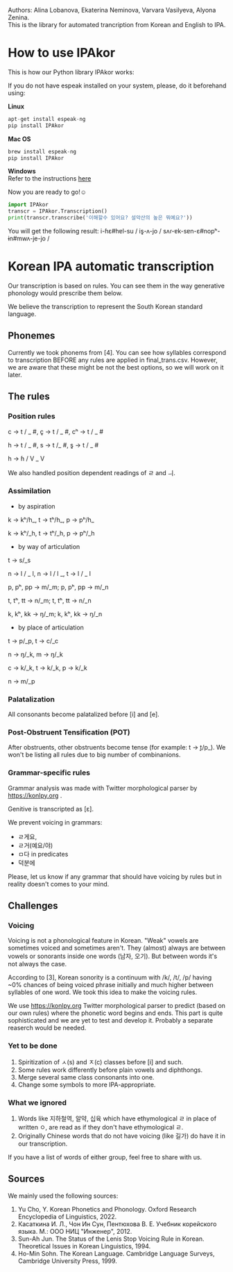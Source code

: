 Authors: Alina Lobanova, Ekaterina Neminova, Varvara Vasilyeva, Alyona Zenina.  
This is the library for automated trancription from Korean and English to IPA.

# How to use IPAkor


This is how our Python library IPAkor works:

If you do not have espeak installed on your system, please, do it beforehand using:  

**Linux**
```python
apt-get install espeak-ng
pip install IPAkor
```
**Mac OS**
```python
brew install espeak-ng
pip install IPAkor
```
**Windows**  
Refer to the instructions [here](https://github.com/espeak-ng/espeak-ng/blob/master/docs/guide.md#windows)  


Now you are ready to go!☺️
```python
import IPAkor
transcr = IPAkor.Transcription()
print(transcr.transcribe('이해할수 있어요? 설악산의 높은 뭐예요?'))
```
  
You will get the following result: i-ɦɛ#hɐl-su / is͈-ʌ-jo / sʌɾ-ɐk-sɐn-ɛ#nopʰ-ɨn#mwʌ-je-jo / 

# Korean IPA automatic transcription
Our transcription is based on rules. You can see them in the way generative phonology would prescribe them below.

We believe the transcription to represent the South Korean standard language.

## Phonemes
Currently we took phonems from \[4\]. You can see how syllables correspond to transcription BEFORE any rules are applied in final_trans.csv.
However, we are aware that these might be not the best options, so we will work on it later.

## The rules

### Position rules
c → t / _ #, c͈ → t / _ #, cʰ → t / _ #

h → t / _ #, s → t /_ #, s͈ → t / _ #

h → ɦ / V _ V

We also handled position dependent readings of ㄹ and ㅢ.

### Assimilation
- by aspiration

k → kʰ/h_, t → tʰ/h_, p → pʰ/h_

k → kʰ/_h, t → tʰ/_h, p → pʰ/_h

- by way of articulation

t → s/_s

n → l / _ l, n → l / l _, t → l / _ l

p, pʰ, pp → m/_m; p, pʰ, pp → m/_n 

t, tʰ, tt → n/_m; t, tʰ, tt → n/_n 

k, kʰ, kk → ŋ/_m; k, kʰ, kk → ŋ/_n 

- by place of articulation

t → p/_p, t → c/_c

n → ŋ/_k, m → ŋ/_k

c → k/_k, t → k/_k, p → k/_k

n → m/_p

### Palatalization
All consonants become palatalized before \[i\] and \[e\].

### Post-Obstruent Tensification (POT)
After obstruents, other obstruents become tense (for example: t → t͈/p_). 
We won't be listing all rules due to big number of combinanions.

### Grammar-specific rules
Grammar analysis was made with Twitter morphological parser by https://konlpy.org .

Genitive is transcripted as \[ɛ\].

We prevent voicing in grammars:
- ㄹ게요, 
- ㄹ거(예요/야)
- ㅁ다 in predicates
- 덕분에

Please, let us know if any grammar that should have voicing by rules but in reality doesn't comes to your mind.

## Challenges


### Voicing
Voicing is not a phonological feature in Korean. "Weak" vowels are sometimes voiced and sometimes aren't. 
They (almost) always are between vowels or sonorants inside one words (남자, 오기). But between words it's not always the case.


According to \[3\], Korean sonority is a continuum with /k/, /t/, /p/ having ~0% chances of being voiced phrase initially and much higher between syllables of one word.
We took this idea to make the voicing rules.

We use https://konlpy.org Twitter morphological parser to predict (based on our own rules) where the phonetic word begins and ends. 
This part is quite sophisticated and we are yet to test and develop it. Probably a separate reaserch would be needed.

### Yet to be done
1. Spiritization of ㅅ(s) and ㅈ(c) classes before \[i\] and such.
2. Some rules work differently before plain vowels and diphthongs.
3. Merge several same class consonants into one.
4. Change some symbols to more IPA-appropriate.

### What we ignored
1. Words like 지하철역, 알약, 십육 which have ethymological ㄹ in place of written ㅇ, are read as if they don't have ethymological ㄹ.
2. Originally Chinese words that do not have voicing (like 길가) do have it in our transcription.

If you have a list of words of either group, feel free to share with us.
 

## Sources
We mainly used the following sources:
1. Yu Cho, Y.  Korean Phonetics and Phonology. Oxford Research Encyclopedia of Linguistics, 2022.
2. Касаткина И. Л., Чон Ин Сун, Пентюхова В. Е. Учебник корейского языка. М.: ООО НИЦ "Инженер", 2012.
3. Sun-Ah Jun. The Status of the Lenis Stop Voicing Rule in Korean. Theoretical Issues in Korean Linguistics, 1994.
4. Ho-Min Sohn. The Korean Language. Cambridge Language Surveys, Cambridge University Press, 1999.

